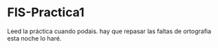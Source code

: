 FIS-Practica1
=============
Leed la práctica cuando podais. hay que repasar las faltas de ortografia esta noche lo haré.

